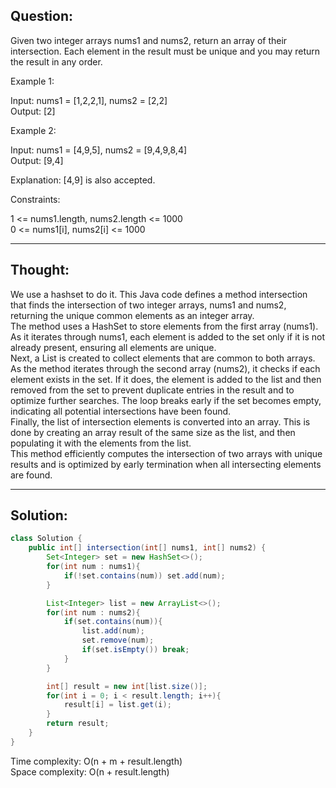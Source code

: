 ## Question:

Given two integer arrays nums1 and nums2, return an array of their intersection. Each element in the result must be unique and you may return the result in any order.   

Example 1:  

Input: nums1 = [1,2,2,1], nums2 = [2,2]  
Output: [2]  

Example 2:  

Input: nums1 = [4,9,5], nums2 = [9,4,9,8,4]  
Output: [9,4]  

Explanation: [4,9] is also accepted.  
 
Constraints:  

1 <= nums1.length, nums2.length <= 1000  
0 <= nums1[i], nums2[i] <= 1000 

---
## Thought:
We use a hashset to do it. This Java code defines a method intersection that finds the intersection of two integer arrays, nums1 and nums2, returning the unique common elements as an integer array.  
The method uses a HashSet to store elements from the first array (nums1). As it iterates through nums1, each element is added to the set only if it is not already present, ensuring all elements are unique.  
Next, a List is created to collect elements that are common to both arrays. As the method iterates through the second array (nums2), it checks if each element exists in the set. If it does, the element is added to the list and then removed from the set to prevent duplicate entries in the result and to optimize further searches. The loop breaks early if the set becomes empty, indicating all potential intersections have been found.  
Finally, the list of intersection elements is converted into an array. This is done by creating an array result of the same size as the list, and then populating it with the elements from the list.  
This method efficiently computes the intersection of two arrays with unique results and is optimized by early termination when all intersecting elements are found.  

---
## Solution:
```Java
class Solution {
    public int[] intersection(int[] nums1, int[] nums2) {
        Set<Integer> set = new HashSet<>();
        for(int num : nums1){
            if(!set.contains(num)) set.add(num);
        }

        List<Integer> list = new ArrayList<>();
        for(int num : nums2){
            if(set.contains(num)){
                list.add(num);
                set.remove(num);
                if(set.isEmpty()) break;
            }
        }

        int[] result = new int[list.size()];
        for(int i = 0; i < result.length; i++){
            result[i] = list.get(i);
        }
        return result;
    }
}
```
Time complexity: O(n + m + result.length)  
Space complexity: O(n + result.length)
